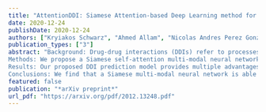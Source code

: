 ```yaml
---
title: "AttentionDDI: Siamese Attention-based Deep Learning method for drug-drug interaction predictions"
date: 2020-12-24
publishDate: 2020-12-24
authors: ["Kryiakos Schwarz", "Ahmed Allam", "Nicolas Andres Perez Gonzalez", "Michael Krauthammer"]
publication_types: ["3"]
abstract: "Background: Drug-drug interactions (DDIs) refer to processes triggered by the administration of two or more drugs leading to side effects beyond those observed when drugs are administered by themselves. Due to the massive number of possible drug pairs, it is nearly impossible to experimentally test all combinations and discover previously unobserved side effects. Therefore, machine learning based methods are being used to address this issue.
Methods: We propose a Siamese self-attention multi-modal neural network for DDI prediction that integrates multiple drug similarity measures that have been derived from a comparison of drug characteristics including drug targets, pathways and gene expression profiles.
Results: Our proposed DDI prediction model provides multiple advantages: 1) It is trained end-to-end, overcoming limitations of models composed of multiple separate steps, 2) it offers model explainability via an Attention mechanism for identifying salient input features and 3) it achieves similar or better prediction performance (AUPR scores ranging from 0.77 to 0.92) compared to state-of-the-art DDI models when tested on various benchmark datasets. Novel DDI predictions are further validated using independent data resources.
Conclusions: We find that a Siamese multi-modal neural network is able to accurately predict DDIs and that an Attention mechanism, typically used in the Natural Language Processing domain, can be beneficially applied to aid in DDI model explainability. "
featured: false
publication: "*arXiv preprint*"
url_pdf: "https://arxiv.org/pdf/2012.13248.pdf"
---
```


